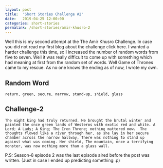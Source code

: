 ```yaml
---
layout: post
title:  "Short Stories Challenge #2"
date:   2019-04-25 12:00:00
categories: short-stories
permalink: /short-stories/amir-khusro-2
---
```


Well this is my second attempt at the The Amir Khusro Challenge. In case you did not read my first blog about the challenge click here. I wanted a harder challenge this time, so I increased the number of random words from five to seven. Well it was really difficult to come up with something which had meaning at first from the random set of words. Well Game of Thrones came to my rescue. As no one knows the ending as of now, I wrote my own.


## Random Word
`return, green, secure, narrow, stand-up, shield, glass`

## Challenge-2
```
The night king had truly returned. He brought the brutal winter and painted the once green lands of Westeros with exotic red and white. A Lord; A Lady; A King; The Iron Throne; nothing mattered now.  The thoughts flowed like a river through her, as she lay in her secure chamber across the narrow hallway. There was nothing to stand up against what was coming. Her shield, The mountain, once a terrifying monster, was now nothing more than a glass wall.
```

P.S: Season-8 episode 2 was the last episode aired before the post was written. (Just in case I ended up predicting something :p)